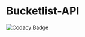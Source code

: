 # Bucketlist-API

[![Codacy Badge](https://api.codacy.com/project/badge/Grade/142345aea68a42008ae3a7ee5fd63e9f)](https://www.codacy.com/app/daisymacharia/Bucketlist-API?utm_source=github.com&utm_medium=referral&utm_content=daisymacharia/Bucketlist-API&utm_campaign=badger)